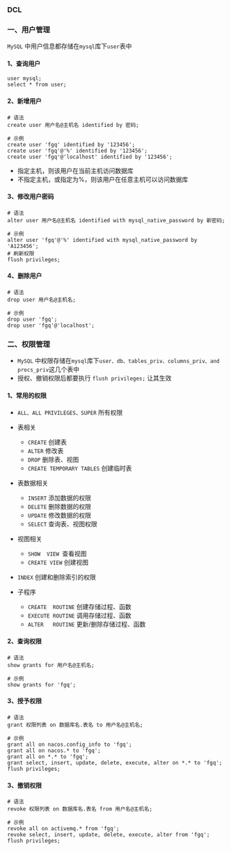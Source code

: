 ### DCL 
### 一、用户管理
`MySQL` 中用户信息都存储在`mysql`库下`user`表中 
#### 1、查询用户
```
user mysql;
select * from user;
```

#### 2、新增用户
```
# 语法
create user 用户名@主机名 identified by 密码;

# 示例
create user 'fgq' identified by '123456';
create user 'fgq'@'%' identified by '123456';
create user 'fgq'@'localhost' identified by '123456';
```

* 指定主机，则该用户在当前主机访问数据库
* 不指定主机，或指定为%，则该用户在任意主机可以访问数据库


#### 3、修改用户密码
```
# 语法
alter user 用户名@主机名 identified with mysql_native_password by 新密码;

# 示例
alter user 'fgq'@'%' identified with mysql_native_password by 'A123456';
# 刷新权限 
flush privileges;   
```


#### 4、删除用户
```
# 语法
drop user 用户名@主机名;

# 示例
drop user 'fgq';
drop user 'fgq'@'localhost';   
```


### 二、权限管理 
* `MySQL` 中权限存储在`mysql`库下`user、db、tables_priv、columns_priv、and procs_priv`这几个表中
* 授权、撤销权限后都要执行 `flush privileges;` 让其生效
 
#### 1、常用的权限
* `ALL、ALL PRIVILEGES、SUPER` 所有权限
* 表相关
  * `CREATE`  创建表
  * `ALTER`   修改表
  * `DROP`    删除表、视图
  * `CREATE TEMPORARY TABLES`  创建临时表
* 表数据相关
  * `INSERT` 添加数据的权限
  * `DELETE` 删除数据的权限
  * `UPDATE` 修改数据的权限
  * `SELECT` 查询表、视图权限

* 视图相关
  * `SHOW  VIEW `查看视图
  * `CREATE VIEW`  创建视图
* `INDEX` 创建和删除索引的权限

* 子程序
  * `CREATE  ROUTINE`   创建存储过程、函数
  * `EXECUTE ROUTINE`   调用存储过程、函数
  * `ALTER   ROUTINE`   更新/删除存储过程、函数

#### 2、查询权限
```
# 语法
show grants for 用户名@主机名;

# 示例
show grants for 'fgq';
```

#### 3、授予权限
```
# 语法
grant 权限列表 on 数据库名.表名 to 用户名@主机名;

# 示例
grant all on nacos.config_info to 'fgq';   
grant all on nacos.* to 'fgq';             
grant all on *.* to 'fgq';             
grant select, insert, update, delete, execute, alter on *.* to 'fgq';
flush privileges;
```



#### 3、撤销权限
```
# 语法
revoke 权限列表 on 数据库名.表名 from 用户名@主机名;

# 示例
revoke all on activemq.* from 'fgq';
revoke select, insert, update, delete, execute, alter from 'fgq';
flush privileges;
```

